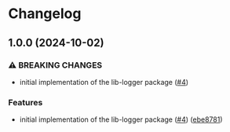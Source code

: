 # Changelog

## 1.0.0 (2024-10-02)


### ⚠ BREAKING CHANGES

* initial implementation of the lib-logger package ([#4](https://github.com/dataphos/lib-logger/issues/4))

### Features

* initial implementation of the lib-logger package ([#4](https://github.com/dataphos/lib-logger/issues/4)) ([ebe8781](https://github.com/dataphos/lib-logger/commit/ebe87814b0fd6cd5b35b0386fab2d14c1cb6448d))

